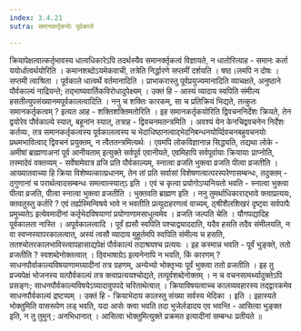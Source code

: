 ```yaml
---
index: 3.4.21
sutra: समानकर्तृकयोः पूर्वकाले

---
```

 क्रियापेक्षत्वात्कर्तृभावस्य धात्वधिकारेऽपि तदर्थस्यैव समानर्क्तृकत्वं विज्ञायते, न धातोरित्याह - समानः कर्ता ययोर्धात्वर्थयोरिति । कमानशब्दोऽयमेकवाची, तत्रेति निर्द्धारणे सप्तमीं दर्शयति । षष्ठ।लमपि न दोषः । सप्तमी त्वाश्रिता । पूर्वकाले धात्वर्थे वर्तमानादिति । प्राभाकरास्तु पूर्वप्रयुज्यमानादिति व्याचक्षते, अनुष्ठाने पौर्वकाल्यं नाद्रियन्ते; तद्भाष्यवार्तिकविरोधादुपेक्ष्यम् । उक्तं हि - आस्यं व्यादाय स्वपिति संमील्य हसतीत्युपसंख्यानमपूर्वकालत्वादिति । ननु च शक्तिः कारकम्, सा च प्रतिक्रियं भिद्यते, तत्कुतः समानकर्तृकत्वम् ? इत्यत आह - शक्तिशक्तिमतोरिति । इह समानकर्तृकयोरिति द्विवचननिर्देशः क्रियते, तेन द्वयोरेव पौर्वकाल्ये स्यात्, बहूनांन स्यात्, तत्राह - द्विवचनमतन्त्रमिति । अवश्यं येन केनचिद्ववचनेन निर्देशः कर्तव्यः, तत्र समानकर्तृकत्वस्य पूर्वकालत्वस्य च भेदाधिष्ठानत्वाद्भेदनिबन्धनयोर्व्दिवचनबहुवचनयोः प्रथमभावित्वाद् द्विवचनं प्रयुक्तम्, न त्वैततन्त्रमित्यर्थः । एवमपि लोकविज्ञानान्न सिद्ध्यति, तद्यथा लोके - अमीषां ब्राह्मणाअनां पूर्व आनीयताम् इत्युक्ते सर्वपूर्व एवानीयते, एवमिहापि सर्वपूर्वायाः क्रियायाः प्राप्नोति, तस्मादेवं वक्तव्यम् - सर्वेषामेवात्र व्रजि प्रति पौर्वकाल्यम्, स्नात्वा व्रजति भुक्त्वा व्रजति पीत्वा व्रजतीति । आख्यातवाच्या हि क्रिया विशेष्यत्कात्प्रधानम्, तेन तां प्रति सर्वासां विशेषणत्वात्परस्परेणासम्बन्धः, तदुक्तम् - ठ्गुणानां च परार्थत्वादसम्बन्धः समत्वात्स्यात्ऽ इति । एवं च कृत्वा प्रयोगोऽप्यनियतो भवति - स्नात्वा भुक्त्वा पीत्वा व्रजति, पीत्वा स्नात्वा भुक्त्वा व्रजतीति । भुक्तवति ब्राह्मण इति । ननु तुमर्थाधिकाराद्भावे क्त्वाप्रत्ययः, क्तवतुस्तु कर्तरि ? एवं तर्ह्यस्मिन्विषये भावे न भवतीति प्रत्युदाहरणत्वं वाच्यम्, ठ्श्रीशैलशिखरं दृष्ट्वा सर्वपापैः प्रमुच्यतेऽ इत्येवमादीनां कर्तृभेदविषयाणां प्रयोगाणामसाधुत्वमेव । व्रजति जल्पति चेति । यौगपद्यादिह पूर्वकालता नास्ति । अपूर्वकालत्वादि । पूर्वं ह्यसौ स्वपिति पश्चाद्व्याददाति, यदैव हसति तदैव संमीलयति, न वा स्वप्नस्यापरकालत्वात्, अस्यं त्वसौ व्यादाय मुहूर्तमपि स्वपिति संमील्य च हसति, ततश्चोतरकालभाविस्त्वापहासाद्यपेक्षं पौर्वकाल्यं तदाश्रयश्च प्रत्ययः । इह कस्मान्न भवति - पूर्वं भुङ्क्ते, ततो व्रजतीति ? स्वशब्देनोक्तत्वात् । ठ्विभाषाग्रेऽ इत्यनेनापि न भवति, किं कारणम् ? साधनपौर्वाकाल्यविषयाणामग्र्यादीनां तत्र ग्रहणम्, अन्येभ्यो भोक्तृभ्यः पूर्वं भुक्त्वा ततो व्रजतीति । इह तु व्रज्यपेक्षं भोजनस्य यत्पौर्वकाल्यं तत्र क्त्वाप्रत्ययश्चोद्यते, तत्पूर्वशब्देनोक्तम् । न च वचनसामर्थ्यादुक्तेऽपि प्रसङ्गः; साधनपौर्वकाल्यविषयेऽग्र्यादावुपपदे चरिताथेत्वात् । क्रियाविषयत्वाच्च कालव्यवहारस्य तद्द्वारकमेव साधनपौर्वकाल्यं द्रष्टव्यम् । उक्तं हि -  क्रियाभेदाय कालस्तु संख्या सर्वस्य भेदिका । इति । इहास्यते भोक्तुमिति वासरूपेण लड् भवति, यदा आसेः क्त्वा भवति तदा भुजेर्लडादय एव भवन्ति - आसित्वा भुङ्क्त इति, न तु तुमुन् ; अनभिधानात् । आसित्वा भोक्तुमित्युक्ते प्रक्रमत इत्यादीनां सम्बन्धः प्रतीयते ॥